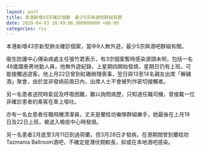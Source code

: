 ```yaml
---
layout: post
title: 本港新增43宗確診個案　最少5宗與酒吧群組有關
date: 2020-04-03 18:49:06.000000000 +08:00
categories: rss
---
```


本港新增43宗新型肺炎確診個案，當中9人無外遊，最少5宗與酒吧群組有關。

衞生防護中心傳染病處主任張竹君表示，有3宗個案暫時感染源頭未明，包括一名48歲國泰男地勤人員，他無外遊紀錄，上星期四開始發燒，星期日仍有上班，可能接觸過遊客。他上月22日曾到紅磡辦理喪事，翌日與13至14名親友出席「解穢酒」聚會，由於並非發病前兩日內，出席人士不會被列作密切接觸者。

另一名患者送院時氣促及呼吸困難，難以詢問病歷，只知道任職司機，曾接載一位非確診患者的乘客在車上嘔吐。

亦有一名女患者任職飛機清潔員，丈夫是蘭桂坊樂隊群組樂手，她最後在上月19日及22日上班，被送入檢疫中心時發燒。

另一名患者2月底至3月11日到過荷蘭，但3月28日才發病，在港期間曾到蘭桂坊Tazmania Ballroom酒吧，不確定是潛伏期較長，抑或在本地酒吧感染。
